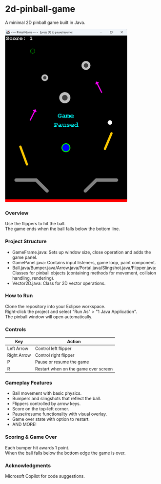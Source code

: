 # 2d-pinball-game

A minimal 2D pinball game built in Java. 

<img src="pinball_gp.png" width="400"/>

### Overview
Use the flippers to hit the ball. \
The game ends when the ball falls below the bottom line. 

### Project Structure
* GameFrame.java: Sets up window size, close operation and adds the game panel. 
* GamePanel.java: Contains input listeners, game loop, paint component. 
* Ball.java/Bumper.java/Arrow.java/Portal.java/Slingshot.java/Flipper.java: Classes for pinball objects (containing methods for movement, collision handling, rendering). 
* Vector2D.java: Class for 2D vector operations. 

### How to Run
Clone the repository into your Eclipse workspace. \
Right‐click the project and select "Run As" > "1 Java Application". \
The pinball window will open automatically. 

### Controls
|Key|Action|
|---|------|
|Left Arrow|Control left flipper|
|Right Arrow|Control right flipper|
|P|Pause or resume the game|
|R|Restart when on the game over screen|

### Gameplay Features
* Ball movement with basic physics. 
* Bumpers and slingshots that reflect the ball. 
* Flippers controlled by arrow keys. 
* Score on the top‐left corner. 
* Pause/resume functionality with visual overlay. 
* Game over state with option to restart. 
* AND MORE! 

### Scoring & Game Over
Each bumper hit awards 1 point. \
When the ball falls below the bottom edge the game is over. 

### Acknowledgments
Microsoft Copilot for code suggestions. 

